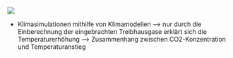 ![](Pasted%20image%2020241115094243.png)
- Klimasimulationen mithilfe von Klimamodellen --> nur durch die Einberechnung der eingebrachten Treibhausgase erklärt sich die Temperaturerhöhung 
--> Zusammenhang zwischen CO2-Konzentration und Temperaturanstieg